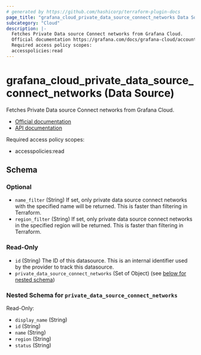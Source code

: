 ```yaml
---
# generated by https://github.com/hashicorp/terraform-plugin-docs
page_title: "grafana_cloud_private_data_source_connect_networks Data Source - terraform-provider-grafana"
subcategory: "Cloud"
description: |-
  Fetches Private Data source Connect networks from Grafana Cloud.
  Official documentation https://grafana.com/docs/grafana-cloud/account-management/authentication-and-permissions/access-policies/API documentation https://grafana.com/docs/grafana-cloud/developer-resources/api-reference/cloud-api/#list-access-policies
  Required access policy scopes:
  accesspolicies:read
---
```


# grafana_cloud_private_data_source_connect_networks (Data Source)

Fetches Private Data source Connect networks from Grafana Cloud.

* [Official documentation](https://grafana.com/docs/grafana-cloud/account-management/authentication-and-permissions/access-policies/)
* [API documentation](https://grafana.com/docs/grafana-cloud/developer-resources/api-reference/cloud-api/#list-access-policies)

Required access policy scopes:

* accesspolicies:read



<!-- schema generated by tfplugindocs -->
## Schema

### Optional

- `name_filter` (String) If set, only private data source connect networks with the specified name will be returned. This is faster than filtering in Terraform.
- `region_filter` (String) If set, only private data source connect networks in the specified region will be returned. This is faster than filtering in Terraform.

### Read-Only

- `id` (String) The ID of this datasource. This is an internal identifier used by the provider to track this datasource.
- `private_data_source_connect_networks` (Set of Object) (see [below for nested schema](#nestedatt--private_data_source_connect_networks))

<a id="nestedatt--private_data_source_connect_networks"></a>
### Nested Schema for `private_data_source_connect_networks`

Read-Only:

- `display_name` (String)
- `id` (String)
- `name` (String)
- `region` (String)
- `status` (String)
